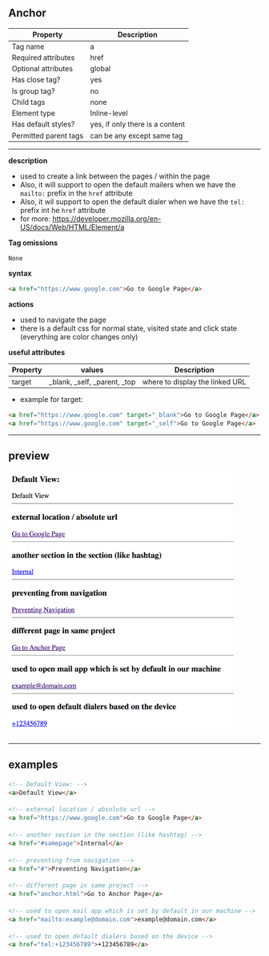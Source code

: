 ## Anchor

| Property              | Description                     |
| --------------------- | ------------------------------- |
| Tag name              | a                               |
| Required attributes   | href                            |
| Optional attributes   | global                          |
| Has close tag?        | yes                             |
| Is group tag?         | no                              |
| Child tags            | none                            |
| Element type          | Inline-level                    |
| Has default styles?   | yes, if only there is a content |
| Permitted parent tags | can be any except same tag      |

---

**description**

- used to create a link between the pages / within the page
- Also, it will support to open the default mailers when we have the `mailto:` prefix in the `href` attribute
- Also, it wil support to open the default dialer when we have the `tel:` prefix int he `href` attribute
- for more: https://developer.mozilla.org/en-US/docs/Web/HTML/Element/a

**Tag omissions**

```
None
```

**syntax**

```html
<a href="https://www.google.com">Go to Google Page</a>
```

**actions**

- used to navigate the page
- there is a default css for normal state, visited state and click state (everything are color changes only)

**useful attributes**

| Property | values                           | Description                     |
| -------- | -------------------------------- | ------------------------------- |
| target   | \_blank, \_self, \_parent, \_top | where to display the linked URL |

- example for target:

```html
<a href="https://www.google.com" target="_blank">Go to Google Page</a>
<a href="https://www.google.com" target="_self">Go to Google Page</a>
```

---

## preview

<img src="./preview/anchor.png" width="450px"/>

---

## examples

```html
<!-- Default View: -->
<a>Default View</a>

<!-- external location / absolute url -->
<a href="https://www.google.com">Go to Google Page</a>

<!-- another section in the section (like hashtag) -->
<a href="#samepage">Internal</a>

<!-- preventing from navigation -->
<a href="#">Preventing Navigation</a>

<!-- different page in same project -->
<a href="anchor.html">Go to Anchor Page</a>

<!-- used to open mail app which is set by default in our machine -->
<a href="mailto:example@domain.com">example@domain.com</a>

<!-- used to open default dialers based on the device -->
<a href="tel:+123456789">+123456789</a>
```
